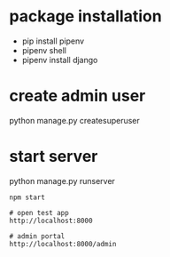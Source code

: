 # package installation 
- pip install pipenv
- pipenv shell
- pipenv install django

# create admin user
python manage.py createsuperuser

# start server
python manage.py runserver
~~~
npm start

# open test app
http://localhost:8000

# admin portal
http://localhost:8000/admin

